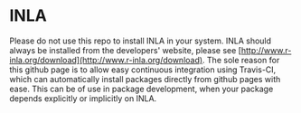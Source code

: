 # INLA

Please do not use this repo to install INLA in your system. INLA should always be installed from the developers' website, please see [http://www.r-inla.org/download](http://www.r-inla.org/download). The sole reason for this github page is to allow easy continuous integration using Travis-CI, which can automatically install packages directly from github pages with ease. This can be of use in package development, when your package depends explicitly or implicitly on INLA.
